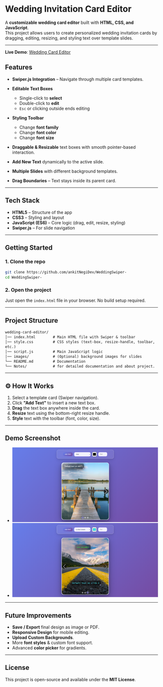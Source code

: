 # Wedding Invitation Card Editor

A **customizable wedding card editor** built with **HTML, CSS, and JavaScript**.  
This project allows users to create personalized wedding invitation cards by dragging, editing, resizing, and styling text over template slides.

---

**Live Demo**: [Wedding Card Editor](https://wedding-swiper.vercel.app)

## Features

* **Swiper.js Integration** – Navigate through multiple card templates.

* **Editable Text Boxes**  
  * Single-click to **select**  
  * Double-click to **edit**  
  * `Esc` or clicking outside ends editing  

* **Styling Toolbar**  
  * Change **font family**  
  * Change **font color**  
  * Change **font size**  

* **Draggable & Resizable** text boxes with smooth pointer-based interaction.

* **Add New Text** dynamically to the active slide.
* **Multiple Slides** with different background templates.
* **Drag Boundaries** – Text stays inside its parent card.

---

## Tech Stack

* **HTML5** – Structure of the app  
* **CSS3** – Styling and layout  
* **JavaScript (ES6)** – Core logic (drag, edit, resize, styling)  
* **Swiper.js** – For slide navigation  

---

## Getting Started

### 1. Clone the repo

```bash
git clone https://github.com/ankitNegiDev/WeddingSwiper-
cd WeddingSwiper-
```

### 2. Open the project

Just open the `index.html` file in your browser. No build setup required.

---

## Project Structure

``` planetext
wedding-card-editor/
│── index.html        # Main HTML file with Swiper & toolbar
│── style.css         # CSS styles (text-box, resize-handle, toolbar, etc.)
│── script.js         # Main JavaScript logic
│── images/           # (Optional) background images for slides
└── README.md         # Documentation
└── Notes/            # for detailed documentation and about project.
```

---

## ⚙️ How It Works

1. Select a template card (Swiper navigation).
2. Click **"Add Text"** to insert a new text box.
3. **Drag** the text box anywhere inside the card.
4. **Resize** text using the bottom-right resize handle.
5. **Style** text with the toolbar (font, color, size).

---

## Demo Screenshot

* ![wedding](/images/wedding.png)
* ![wedding2](/images/wedding%202.png)

---

## Future Improvements

* **Save / Export** final design as image or PDF.  
* **Responsive Design** for mobile editing.  
* **Upload Custom Backgrounds**.  
* More **font styles** & custom font support.  
* Advanced **color picker** for gradients.  

---

## License

This project is open-source and available under the **MIT License**.

